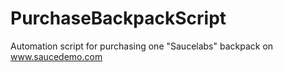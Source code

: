 # PurchaseBackpackScript
Automation script for purchasing one "Saucelabs" backpack on www.saucedemo.com
